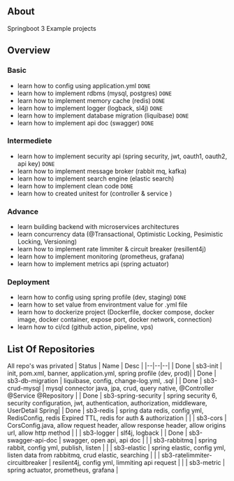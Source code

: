## About
Springboot 3 Example projects

## Overview
### Basic
- learn how to config using application.yml   `DONE`
- learn how to implement rdbms (mysql, postgres)    `DONE`
- learn how to implement memory cache (redis)    `DONE`
- learn how to implement logger (logback, sl4j)   `DONE`
- learn how to implement database migration (liquibase)    `DONE`
- learn how to implement api doc (swagger)   `DONE`

### Intermediete
- learn how to implement security api (spring security, jwt, oauth1, oauth2, api key)    `DONE`
- learn how to implement message broker (rabbit mq, kafka)
- learn how to implement search engine (elastic search)
- learn how to implement clean code    `DONE`
- learn how to created unitest for (controller & service )

### Advance
- learn building backend with microservices architectures
- learn concurrency data (@Transactional, Optimistic Locking, Pesimistic Locking, Versioning)
- learn how to implement rate limmiter & circuit breaker (resillent4j)
- learn how to implement monitoring (prometheus, grafana)
- learn how to implement metrics api (spring actuator)

### Deployment
- learn how to config using spring profile (dev, staging)    `DONE`
- learn how to set value from environtment value for .yml file
- learn how to dockerize project (Dockerfile, docker compose, docker image, docker container, expose port, docker network, connection)
- learn how to ci/cd (github action, pipeline, vps)

## List Of Repositories
All repo's was privated
| Status | Name | Desc |
|--|--|--|
| Done | sb3-init | init, pom.xml, banner, application.yml, spring profile (dev, prod)|
| Done | sb3-db-migration | liquibase, config, change-log.yml, .sql |
| Done | sb3-crud-mysql | mysql connector java, jpa, crud, query native, @Controller @Service @Repository |
| Done | sb3-spring-security | spring security 6, security configuration, jwt, authentication, authorization, middleware, UserDetail Spring|
| Done | sb3-redis | spring data redis, config yml, RedisConfig, redis Expired TTL, redis for auth & authorization |
|  | sb3-cors | CorsConfig.java, allow request header, allow response header, allow origins url, allow http method |
|  | sb3-logger | slf4j, logback |
| Done | sb3-swagger-api-doc | swagger, open api, api doc |
|  | sb3-rabbitmq | spring rabbit, config yml, publish, listen |
|  | sb3-elastic | spring elastic, config yml, listen data from rabbitmq, crud elastic, searching |
|  | sb3-ratelimmiter-circuitbreaker | resilent4j, config yml, limmiting api request |
|  | sb3-metric | spring actuator, prometheus, grafana |





